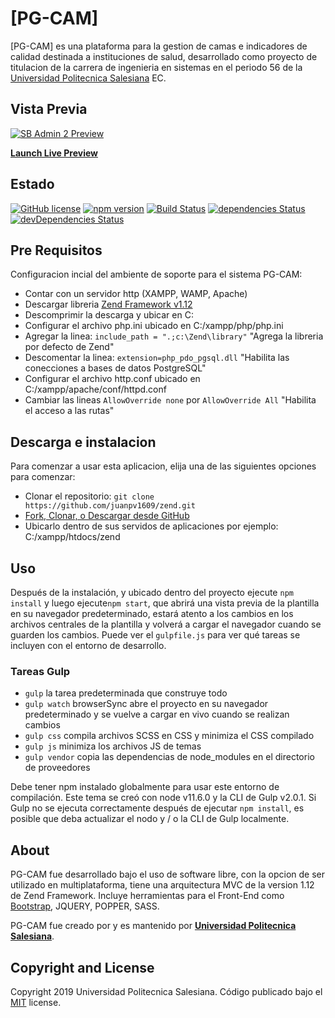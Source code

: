 # [PG-CAM]

[PG-CAM] es una plataforma para la gestion de camas e indicadores de calidad destinada a instituciones de salud, desarrollado como proyecto de titulacion de la carrera de ingenieria en sistemas en el periodo 56 de la [Universidad Politecnica Salesiana](https://www.ups.edu.ec/) EC.

## Vista Previa

[![SB Admin 2 Preview](https://startbootstrap.com/assets/img/screenshots/themes/sb-admin-2.png)](https://blackrockdigital.github.io/startbootstrap-sb-admin-2/)

**[Launch Live Preview](https://blackrockdigital.github.io/startbootstrap-sb-admin-2/)**

## Estado

[![GitHub license](https://img.shields.io/badge/license-MIT-blue.svg)](https://raw.githubusercontent.com/BlackrockDigital/startbootstrap-sb-admin-2/master/LICENSE)
[![npm version](https://img.shields.io/npm/v/startbootstrap-sb-admin-2.svg)](https://www.npmjs.com/package/startbootstrap-sb-admin-2)
[![Build Status](https://travis-ci.org/BlackrockDigital/startbootstrap-sb-admin-2.svg?branch=master)](https://travis-ci.org/BlackrockDigital/startbootstrap-sb-admin-2)
[![dependencies Status](https://david-dm.org/BlackrockDigital/startbootstrap-sb-admin-2/status.svg)](https://david-dm.org/BlackrockDigital/startbootstrap-sb-admin-2)
[![devDependencies Status](https://david-dm.org/BlackrockDigital/startbootstrap-sb-admin-2/dev-status.svg)](https://david-dm.org/BlackrockDigital/startbootstrap-sb-admin-2?type=dev)

## Pre Requisitos

Configuracion incial del ambiente de soporte para el sistema PG-CAM:

- Contar con un servidor http (XAMPP, WAMP, Apache)
- Descargar libreria [Zend Framework v1.12](https://framework.zend.com/downloads/archives)
- Descomprimir la descarga y ubicar en C:
- Configurar el archivo php.ini ubicado en C:/xampp/php/php.ini
- Agregar la linea: `include_path = ".;c:\Zend\library"` "Agrega la libreria por defecto de Zend"
- Descomentar la linea: `extension=php_pdo_pgsql.dll` "Habilita las conecciones a bases de datos PostgreSQL"
- Configurar el archivo http.conf ubicado en C:/xampp/apache/conf/httpd.conf
- Cambiar las lineas `AllowOverride none` por `AllowOverride All` "Habilita el acceso a las rutas"

## Descarga e instalacion

Para comenzar a usar esta aplicacion, elija una de las siguientes opciones para comenzar:

- Clonar el repositorio: `git clone https://github.com/juanpv1609/zend.git`
- [Fork, Clonar, o Descargar desde GitHub](https://github.com/juanpv1609/zend)
- Ubicarlo dentro de sus servidos de aplicaciones por ejemplo: C:/xampp/htdocs/zend

## Uso

Después de la instalación, y ubicado dentro del proyecto ejecute `npm install` y luego ejecute`npm start`, que abrirá una vista previa de la plantilla en su navegador predeterminado, estará atento a los cambios en los archivos centrales de la plantilla y volverá a cargar el navegador cuando se guarden los cambios. Puede ver el `gulpfile.js` para ver qué tareas se incluyen con el entorno de desarrollo.

### Tareas Gulp

- `gulp` la tarea predeterminada que construye todo
- `gulp watch` browserSync abre el proyecto en su navegador predeterminado y se vuelve a cargar en vivo cuando se realizan cambios
- `gulp css` compila archivos SCSS en CSS y minimiza el CSS compilado
- `gulp js` minimiza los archivos JS de temas
- `gulp vendor` copia las dependencias de node_modules en el directorio de proveedores

Debe tener npm instalado globalmente para usar este entorno de compilación. Este tema se creó con node v11.6.0 y la CLI de Gulp v2.0.1. Si Gulp no se ejecuta correctamente después de ejecutar `npm install`, es posible que deba actualizar el nodo y / o la CLI de Gulp localmente.

## About

PG-CAM fue desarrollado bajo el uso de software libre, con la opcion de ser utilizado en multiplataforma, tiene una arquitectura MVC de la version 1.12 de Zend Framework. Incluye herramientas para el Front-End como [Bootstrap](http://getbootstrap.com/), JQUERY, POPPER, SASS.

PG-CAM fue creado por y es mantenido por **[Universidad Politecnica Salesiana](https://www.ups.edu.ec/)**.

## Copyright and License

Copyright 2019 Universidad Politecnica Salesiana. Código publicado bajo el [MIT](https://github.com/juanpv1609/zend/blob/master/LICENSE) license.
